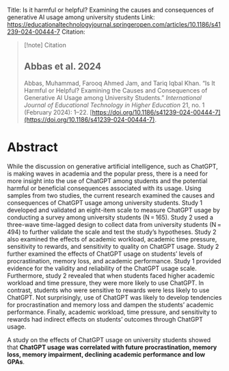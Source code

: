 Title: Is it harmful or helpful? Examining the causes and consequences of generative AI usage among university students
Link: https://educationaltechnologyjournal.springeropen.com/articles/10.1186/s41239-024-00444-7
Citation:
> [!note] Citation
> ## Abbas et al. 2024
> Abbas, Muhammad, Farooq Ahmed Jam, and Tariq Iqbal Khan. “Is It Harmful or Helpful? Examining the Causes and Consequences of Generative AI Usage among University Students.” _International Journal of Educational Technology in Higher Education_ 21, no. 1 (February 2024): 1–22. [https://doi.org/10.1186/s41239-024-00444-7](https://doi.org/10.1186/s41239-024-00444-7).
# Abstract
While the discussion on generative artificial intelligence, such as ChatGPT, is making waves in academia and the popular press, there is a need for more insight into the use of ChatGPT among students and the potential harmful or beneficial consequences associated with its usage. Using samples from two studies, the current research examined the causes and consequences of ChatGPT usage among university students. Study 1 developed and validated an eight-item scale to measure ChatGPT usage by conducting a survey among university students (N = 165). Study 2 used a three-wave time-lagged design to collect data from university students (N = 494) to further validate the scale and test the study’s hypotheses. Study 2 also examined the effects of academic workload, academic time pressure, sensitivity to rewards, and sensitivity to quality on ChatGPT usage. Study 2 further examined the effects of ChatGPT usage on students’ levels of procrastination, memory loss, and academic performance. Study 1 provided evidence for the validity and reliability of the ChatGPT usage scale. Furthermore, study 2 revealed that when students faced higher academic workload and time pressure, they were more likely to use ChatGPT. In contrast, students who were sensitive to rewards were less likely to use ChatGPT. Not surprisingly, use of ChatGPT was likely to develop tendencies for procrastination and memory loss and dampen the students’ academic performance. Finally, academic workload, time pressure, and sensitivity to rewards had indirect effects on students’ outcomes through ChatGPT usage.

A study on the effects of ChatGPT usage on university students showed that **ChatGPT usage was correlated with future procrastination, memory loss, memory impairment, declining academic performance and low GPAs**. 